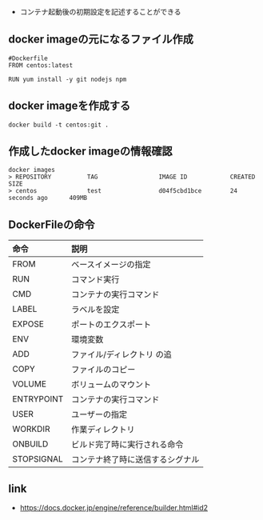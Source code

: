 - コンテナ起動後の初期設定を記述することができる

## docker imageの元になるファイル作成
```
#Dockerfile
FROM centos:latest

RUN yum install -y git nodejs npm
```

## docker imageを作成する
```
docker build -t centos:git .
```

## 作成したdocker imageの情報確認
```
docker images
> REPOSITORY          TAG                 IMAGE ID            CREATED             SIZE
> centos              test                d04f5cbd1bce        24 seconds ago      409MB
```

## DockerFileの命令
|命令|説明|
|:-|:-|
|FROM|ベースイメージの指定|
|RUN|コマンド実行|
|CMD|コンテナの実行コマンド|
|LABEL|ラベルを設定|
|EXPOSE|ポートのエクスポート|
|ENV|環境変数|
|ADD|ファイル/ディレクトリ の追|
|COPY|ファイルのコピー|
|VOLUME|ボリュームのマウント|
|ENTRYPOINT|コンテナの実行コマンド|
|USER|ユーザーの指定|
|WORKDIR|作業ディレクトリ |
|ONBUILD|ビルド完了時に実行される命令|
|STOPSIGNAL|コンテナ終了時に送信するシグナル|

## link
- https://docs.docker.jp/engine/reference/builder.html#id2
